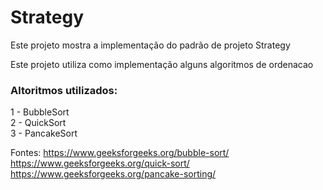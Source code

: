# Strategy
Este projeto mostra a implementação do padrão de projeto Strategy

Este projeto utiliza como implementação alguns algoritmos de ordenacao

### Altoritmos utilizados:
1 - BubbleSort  
2 - QuickSort  
3 - PancakeSort  

Fontes: 
https://www.geeksforgeeks.org/bubble-sort/  
https://www.geeksforgeeks.org/quick-sort/  
https://www.geeksforgeeks.org/pancake-sorting/
